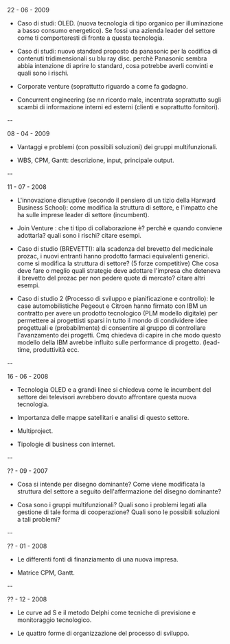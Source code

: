 22 - 06 - 2009



- Caso di studi: OLED. (nuova tecnologia di tipo organico per illuminazione a basso consumo energetico). Se fossi una azienda leader del settore come ti comporteresti di fronte a questa tecnologia. 



- Caso di studi: nuovo standard proposto da panasonic per la codifica di contenuti tridimensionali su blu ray disc. perchè Panasonic sembra abbia intenzione di aprire lo standard, cosa potrebbe averli convinti e quali sono i rischi. 



- Corporate venture (soprattutto riguardo a come fa gadagno. 



- Concurrent engineering (se nn ricordo male, incentrata soprattutto sugli scambi di informazione interni ed esterni (clienti e soprattutto fornitori). 



--



08 - 04 - 2009



- Vantaggi e problemi (con possibili soluzioni) dei gruppi multifunzionali. 



- WBS, CPM, Gantt: descrizione, input, principale output.



--



11 - 07 - 2008



- L'innovazione disruptive (secondo il pensiero di un tizio della Harward Business School): come modifica la struttura di settore, e l'impatto che ha sulle imprese leader di settore (incumbent). 



- Join Venture : che ti tipo di collaborazione è? perchè e quando conviene adottarla? quali sono i rischi? citare esempi. 



- Caso di studio (BREVETTI): alla scadenza del brevetto del medicinale prozac, i nuovi entranti hanno prodotto farmaci equivalenti generici. come si modifica la struttura di settore? (5 forze competitive) Che cosa deve fare o meglio quali strategie deve adottare l'impresa che deteneva il brevetto del prozac per non pedere quote di mercato? citare altri esempi. 



- Caso di studio 2 (Processo di sviluppo e pianificazione e controllo): le case automobilistiche Pegeout e Citroen hanno firmato con IBM un contratto per avere un prodotto tecnologico (PLM modello digitale) per permettere ai progettisti sparsi in tutto il mondo di condividere idee progettuali e (probabilmente) di consentire al gruppo di controllare l'avanzamento dei progetti. Cmq chiedeva di capire in che modo questo modello della IBM avrebbe influito sulle performance di progetto. (lead-time, produttività ecc.



--



16 - 06 - 2008



- Tecnologia OLED e a grandi linee si chiedeva come le incumbent del settore dei televisori avrebbero dovuto affrontare questa nuova tecnologia. 



- Importanza delle mappe satellitari e analisi di questo settore. 



- Multiproject. 



- Tipologie di business con internet. 



--



?? - 09 - 2007



- Cosa si intende per disegno dominante? Come viene modificata la struttura del settore a seguito dell'affermazione del disegno dominante? 



- Cosa sono i gruppi multifunzionali? Quali sono i problemi legati alla gestione di tale forma di cooperazione? Quali sono le possibili soluzioni a tali problemi? 



--



?? - 01 - 2008



- Le differenti fonti di finanziamento di una nuova impresa.



- Matrice CPM, Gantt. 



--



?? - 12 - 2008



- Le curve ad S e il metodo Delphi come tecniche di previsione e monitoraggio tecnologico. 



- Le quattro forme di organizzazione del processo di sviluppo. 